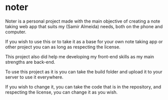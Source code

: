 # noter

Noter is a personal project made with the main objective of creating a note taking web app that suits my (Samir Almeida) needs, both on the phone and computer.

If you wish to use this or to take it as a base for your own note taking app or other project you can as long as respecting the license.

This project also did help me developing my front-end skills as my main strengths are back-end.

To use this project as it is you can take the build folder and upload it to your server to use it everywhere.

If you wish to change it, you can take the code that is in the repository, and respecting the license, you can change it as you wish.
